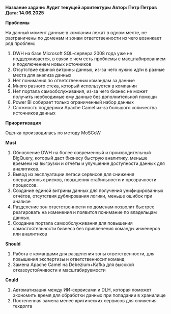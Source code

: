 ﻿**Название задачи: Аудит текущей архитектуры** 
**Автор: Петр Петров**
**Дата: 14.06.2025**

**Проблемы**

На данный момент данные в компании лежат в одном месте, не разграничены по доменам и зонам ответственности из чего возникает ряд проблем:
1. DWH на базе Microsoft SQL-сервера 2008 года уже не поддерживается, в связи с чем есть проблемы с масштабированием и подключением новых источников
2. Отсутствие единой витрины данных, из-за чего нужно идти в разные места для анализа данных
3. Нет понимания по ответственным командам за данные
4. Много разного стека, который используется в компании
5. Нет портала самообслуживания, из-за чего бизнес не может получить необходимые ему данные без дополнительной помощи
6. Power BI собирает только ограниченный набор данных
7. Сложность поддержки Apache Camel из-за большого количества источников данных


**Приоритизация**

Оценка производилась по методу MoSCoW

**Must**
1. Обновление DWH на более современный и производительный BigQuery, который даст бизнесу быструю аналитику, меньше времени на выгрузки и отчёты и улучшение доступности данных для аналитиков.
2. Вывод из эксплуатации легаси сервисов для снижения операционных рисков, повышения стабильности и прозрачности процессов.
3. Создание единой витрины данных для получения унифицированных отчётов, отсутствия дублирования логики, меньше ошибок при анализе
4. Разделение зон ответственности по доменам позволит быстрее реагировать на изменения и появится понимание по владельцам данных.
5. Создание портала самообслуживания для повышения самостоятельности бизнеса без привлечения команды инженеров или аналитиков

**Should**
1. Работа с командами для разделения зоны ответственности, для повышения экспертизы и ответственносит команд
2. Замена Apache Camel на Debezium+Kafka для высокой отказоустойчивости и масштабируемости

**Could**
1. Автоматизация между ИИ-сервисами и DLH, которая поможет экономить время для обработки данных при попадании в хранилище
2. Постепенная замена менее критических сервисов для снижения техдолга
